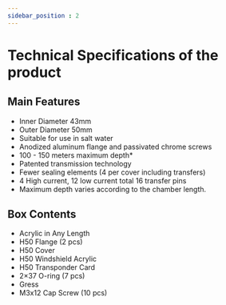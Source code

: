 ```yaml
---
sidebar_position : 2
---
```


# Technical Specifications of the product

## Main Features

- Inner Diameter 43mm
- Outer Diameter 50mm
- Suitable for use in salt water
- Anodized aluminum flange and passivated chrome screws
- 100 - 150 meters maximum depth*
- Patented transmission technology
- Fewer sealing elements (4 per cover including transfers)
- 4 High current, 12 low current total 16 transfer pins
- Maximum depth varies according to the chamber length.

## Box Contents

- Acrylic in Any Length
- H50 Flange (2 pcs)
- H50 Cover
- H50 Windshield Acrylic
- H50 Transponder Card
- 2×37 O-ring (7 pcs)
- Gress
- M3x12 Cap Screw (10 pcs)